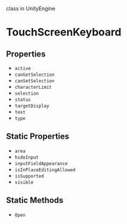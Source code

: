 class in UnityEngine
# TouchScreenKeyboard

## Properties
- `active`
- `canGetSelection`
- `canSetSelection`
- `characterLimit`
- `selection`
- `status`
- `targetDisplay`
- `text`
- `type`
## Static Properties
- `area`
- `hideInput`
- `inputFieldAppearance`
- `isInPlaceEditingAllowed`
- `isSupported`
- `visible`
## Static Methods
- `Open`
